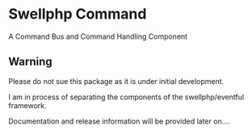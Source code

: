 # Swellphp Command

A Command Bus and Command Handling Component


## Warning

Please do not sue this package as it is under initial development.

I am in process of separating the components of the swellphp/eventful framework.

Documentation and release information will be provided later on....


